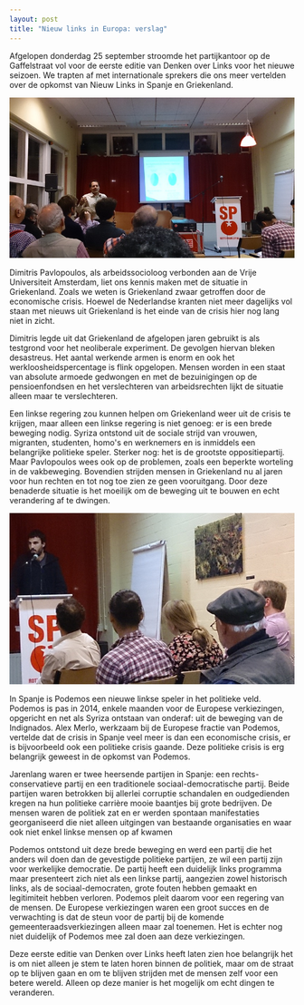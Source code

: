 ```yaml
---
layout: post
title: "Nieuw links in Europa: verslag"
---
```


Afgelopen donderdag 25 september stroomde het partijkantoor op de
Gaffelstraat vol voor de eerste editie van Denken over Links voor het nieuwe
seizoen. We trapten af met internationale sprekers die ons meer vertelden over
de opkomst van Nieuw Links in Spanje en Griekenland.

![Dimitris Pavlopoulos](/images/dimitris_pavlopoulos.jpg)

Dimitris Pavlopoulos, als arbeidssocioloog verbonden aan de Vrije Universiteit
Amsterdam, liet ons kennis maken met de situatie in Griekenland. Zoals we weten
is Griekenland zwaar getroffen door de economische crisis. Hoewel de
Nederlandse kranten niet meer dagelijks vol staan met nieuws uit Griekenland is
het einde van de crisis hier nog lang niet in zicht. 

Dimitris legde uit dat Griekenland de afgelopen jaren gebruikt is als testgrond
voor het neoliberale experiment. De gevolgen hiervan bleken desastreus. Het
aantal werkende armen is enorm en ook het werkloosheidspercentage is flink
opgelopen. Mensen worden in een staat van absolute armoede gedwongen en met de
bezuinigingen op de pensioenfondsen en het verslechteren van arbeidsrechten
lijkt de situatie alleen maar te verslechteren.

Een linkse regering zou kunnen helpen om Griekenland weer uit de crisis te
krijgen, maar alleen een linkse regering is niet genoeg: er is een brede
beweging nodig. Syriza ontstond uit de sociale strijd van vrouwen, migranten,
studenten, homo's en werknemers en is inmiddels een belangrijke politieke
speler. Sterker nog: het is de grootste oppositiepartij. Maar Pavlopoulos wees ook
op de problemen, zoals een beperkte worteling in de vakbeweging. Bovendien
strijden mensen in Griekenland nu al jaren voor hun rechten en tot nog toe zien
ze geen vooruitgang. Door deze benaderde situatie is het moeilijk om de
beweging uit te bouwen en echt verandering af te dwingen. 

![Alex Merlo](/images/alex_merlo.jpg)

In Spanje is Podemos een nieuwe linkse speler in het politieke veld. Podemos is
pas in 2014, enkele maanden voor de Europese verkiezingen, opgericht en net als
Syriza ontstaan van onderaf: uit de beweging van de Indignados. Alex Merlo,
werkzaam bij de Europese fractie van Podemos, vertelde dat de crisis in Spanje
veel meer is dan een economische crisis, er is bijvoorbeeld ook een politieke
crisis gaande. Deze politieke crisis is erg belangrijk geweest in de opkomst
van Podemos.

Jarenlang waren er twee heersende partijen in Spanje: een rechts-conservatieve
partij en een traditionele sociaal-democratische partij. Beide partijen waren betrokken bij
allerlei corruptie schandalen en oudgedienden kregen na hun politieke carrière
mooie baantjes bij grote bedrijven. De mensen waren de politiek zat en er
werden spontaan manifestaties georganiseerd die niet alleen uitgingen van
bestaande organisaties en waar ook niet enkel linkse mensen op af kwamen

Podemos ontstond uit deze brede beweging en werd een partij die het anders
wil doen dan de gevestigde politieke partijen, ze wil een partij zijn voor
werkelijke democratie. De partij heeft een duidelijk links programma maar
presenteert zich niet als een linkse partij, aangezien zowel historisch links,
als de sociaal-democraten, grote fouten hebben gemaakt en legitimiteit hebben
verloren. Podemos pleit daarom voor een regering van de mensen. De Europese
verkiezingen waren een groot succes en de verwachting is dat de steun voor de
partij bij de komende gemeenteraadsverkiezingen alleen maar zal toenemen. Het
is echter nog niet duidelijk of Podemos mee zal doen aan deze verkiezingen.

Deze eerste editie van Denken over Links heeft laten zien hoe belangrijk het is
om niet alleen je stem te laten horen binnen de politiek, maar om de straat op
te blijven gaan en om te blijven strijden met de mensen zelf voor een betere
wereld. Alleen op deze manier is het mogelijk om echt dingen te veranderen.
